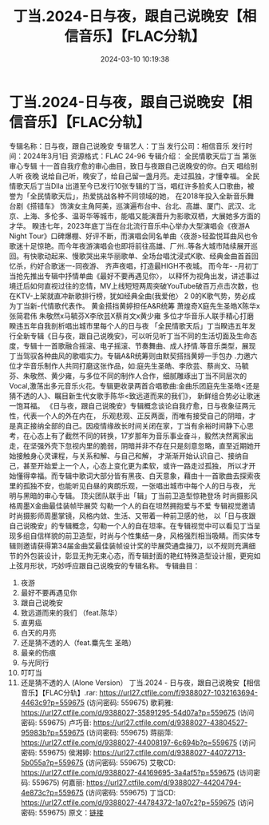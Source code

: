 ﻿---
title: 丁当.2024-日与夜，跟自己说晚安【相信音乐】【FLAC分轨】
date: 2024-03-10 10:19:38
categories: WAV车载音乐、镜像
tags: 华语中文
---
# 丁当.2024-日与夜，跟自己说晚安【相信音乐】【FLAC分轨】

专辑名称：日与夜，跟自己说晚安
专辑艺人：丁当
发行公司：相信音乐
发行时间：2024年3月1日
资源格式：FLAC 24-96
专辑介绍：
全民情歌天后丁当 第张审心专辑
十一首自我疗愈的审心曲目，致日与夜跟自己说晚安的你。白天 唱给别人听
夜晚 说给自己听，晚安了，给自己留一盏月亮。走过孤独，才懂幸福。
全民情歌天后丁当Dlla
出道至今已发行10张专辑的丁当，唱红许多脸炙人口歌曲，被誉为「全民情歌天后」，热爱挑战各种不同领域的她，
在2018年投入全新音乐舞台剧《搭错车》
饰演女主角阿美，巡演遍布台中、台北、高雄、厦门、武汉、北京、上海、多伦多、温哥华等城市，能唱又能演晋升为影歌双栖，大展她多方面的才华。
睽违七年，2023年底丁当在台北流行音乐中心举办大型演唱会《夜游A Night
Tour》口碑爆棚、好评不断，而演唱会同名单曲〈夜游>轻盈悦耳曲风也令歌迷十足惊艳。而今年夜游演唱会也即将前往高雄、厂州..等各大城市陆续展开巡回。有快歌动起来、慢歌哭出来华丽歌单、全场台唱沈浸式K歌、经典金曲首首回忆杀，约好合歌迷一-同夜游、
齐声夜唱，打造最HIGH不夜城。
而今年- -月初丁当抢先推出专辑中抒情单曲《最好不要再遇见你〉，
以释怀为视角出发，讲述事过境迁后如何直视过往的恋情，MV上线短短两周突破YouTube破百万点击次数，也在KTV-上架就直冲新歌排行榜，犹如经典全曲(我爱他〉
2 0的K歌气势，势必成为丁当新-代情歌代表作。
黄金搭挡黄婷担任A&R统筹
萧煌奇X庭先生圣皓X陈华x张简君伟
朱敬然x马毓芬X李欣芸X蔡肖文x黄少雍
多位才华音乐人联手精心打磨
睽违五年自我剖析唱出城市里每个人的日与夜
「全民情歌天后」丁当睽违五年发行全新专辑《日与夜，跟自己说晚安》，可以听见听丁当不同的生活切面及生命态度，专辑十一首歌融合摇滚、电子摇滚、节奏舞曲、成人抒情.等音乐类型，展现丁当驾驭各种曲风的歌唱实力。专辑A&R统筹则由默契搭挡黄婷一手包办
.力邀六位才华音乐制作人共同打磨这张作品，如:庭先生圣皓、李欣芸、蔡尚文、马毓芬、朱敬然、黄少雍，与多位不同的制作人合作，细腻雕琢出丁当不同层次的Vocal,激荡出多元音乐火花。专辑更收录两首合唱歌曲:金曲乐团庭先生圣皓<还是猜不透的人》、瞩目新生代女歌手陈华<致远道而来的我们》，
新鲜组合势必让歌迷一饱耳福。
《日与夜，跟自己说晚安》专辑概念谈论自我疗愈，日与夜象征两元性，代表一个人的外在内在，
乐观悲观、正反两面，而唯有接受自己的阴暗，才是真正接纳全部的自己。因疫情缘故长时间关闭在家，丁当有余裕时间静下心思考，在心态上有了截然不同的转换，17岁那年为音乐事业奋斗，毅然决然离家出走，在坚强外壳下忽视内里的脆弱，阴暗并非不存在只是刻意忽略，直至近期她开始接触身心灵课程，与关系和解、与自己和解，
才渐渐开始认识自己、接纳自己，甚至开始爱上一个人，心态上变化更为柔软，或许一路走过孤独，
所以才开始懂得幸福。而专辑中歌词大部分皆有黑夜、白天意象，藉由十一首歌曲去探索夜里的孤独不安，也能听见白昼的爽朗乐观，一张唱出城市中每个人的日与夜，
光明与黑暗的审心专辑。
顶尖团队联手出「辑」丁当前卫造型惊艳登场
时尚摄影风格周墨X金曲最佳装帧毕展荧
勾勒一个人的自在坦然拥抱爱与不爱
专辑视觉邀请时尚摄影师周墨掌镜，风格内敛、生活、又带着一种前卫感的他，
以「日与夜跟自己说晚安」的专辑概念，勾勒一个人的自在坦率。在专辑视觉中可以看见丁当呈现多组自信样貌的前卫造型，时尚与个性集结一身，风格强烈相当吸睛。而实体专辑则邀请获得第34届金曲奖最佳装帧设计奖的毕展荧通盘操刀，以不规则充满细节的外包装设计，彰显无拘无束心态，而专辑封面的艳红特殊造型设计服，更宛如上弦月形状，巧妙呼应跟自己说晚安的专辑名称。
专辑曲目：
01. 夜游
02. 最好不要再遇见你
03. 跟自己说晚安
04. 致远道而来的我们 （feat.陈华）
05. 直男癌
06. 白天的月亮
07. 还是猜不透的人（feat.麋先生 圣皓）
08. 最亲的伤痕
09. 与光同行
10. 叮叮当
11. 还是猜不透的人 (Alone Version）
丁当.2024 - 日与夜，跟自己说晚安【相信音乐】【FLAC分轨】.rar: https://url27.ctfile.com/f/9388027-1032163694-4463c9?p=559675
(访问密码: 559675)
歌莉雅: https://url27.ctfile.com/d/9388027-35891295-54d07a?p=559675
(访问密码: 559675)
卢巧音: https://url27.ctfile.com/d/9388027-43804527-95983b?p=559675
(访问密码: 559675)
蒋丽萍: https://url27.ctfile.com/d/9388027-44008197-6c694b?p=559675
(访问密码: 559675)
侯湘婷: https://url27.ctfile.com/d/9388027-44072713-5b055a?p=559675
(访问密码: 559675)
艾敬CD: https://url27.ctfile.com/d/9388027-44169695-3a4af5?p=559675
(访问密码: 559675)
何嘉丽: https://url27.ctfile.com/d/9388027-44204794-4e873c?p=559675
(访问密码: 559675)
丁当CD: https://url27.ctfile.com/d/9388027-44784372-1a07c2?p=559675
(访问密码: 559675)
原文：[链接](https://blog.sina.com.cn/s/blog_1647c7e76010314nf.html)